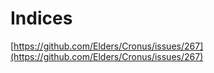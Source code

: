 # Indices

[https://github.com/Elders/Cronus/issues/267](https://github.com/Elders/Cronus/issues/267)

